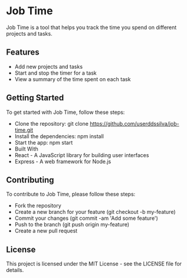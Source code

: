# Job Time

Job Time is a tool that helps you track the time you spend on different projects and tasks.

## Features

- Add new projects and tasks
- Start and stop the timer for a task
- View a summary of the time spent on each task

## Getting Started

To get started with Job Time, follow these steps:

- Clone the repository: git clone https://github.com/userddssilva/job-time.git
- Install the dependencies: npm install
- Start the app: npm start
- Built With
- React - A JavaScript library for building user interfaces
- Express - A web framework for Node.js

## Contributing

To contribute to Job Time, please follow these steps:

- Fork the repository
- Create a new branch for your feature (git checkout -b my-feature)
- Commit your changes (git commit -am 'Add some feature')
- Push to the branch (git push origin my-feature)
- Create a new pull request

## License

This project is licensed under the MIT License - see the LICENSE file for details.
